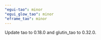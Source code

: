 ```yaml
---
"egui-tao": minor
"egui_glow_tao": minor
"eframe_tao": minor
---
```


Update tao to 0.18.0 and glutin_tao to 0.32.0.
